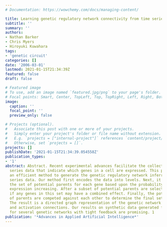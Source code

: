 ```yaml
---
# Documentation: https://wowchemy.com/docs/managing-content/

title: Learning genetic regulatory network connectivity from time series data
subtitle: ''
summary: ''
authors:
- Nathan Barker
- Chris Myers
- Hiroyuki Kuwahara
tags:
- 'genetic circuit'
categories: []
date: '2006-03-01'
lastmod: 2021-01-15T21:34:39Z
featured: false
draft: false

# Featured image
# To use, add an image named `featured.jpg/png` to your page's folder.
# Focal points: Smart, Center, TopLeft, Top, TopRight, Left, Right, BottomLeft, Bottom, BottomRight.
image:
  caption: ''
  focal_point: ''
  preview_only: false

# Projects (optional).
#   Associate this post with one or more of your projects.
#   Simply enter your project's folder or file name without extension.
#   E.g. `projects = ["internal-project"]` references `content/project/deep-learning/index.md`.
#   Otherwise, set `projects = []`.
projects: []
publishDate: '2021-01-15T21:34:39.054558Z'
publication_types:
- '1'
abstract: Abstract. Recent experimental advances facilitate the collection of time
  series data that indicate which genes in a cell are expressed. This paper proposes
  an efficient method to generate the genetic regulatory network inferred from time
  series data. Our method first encodes the data into levels. Next, it determines
  the set of potential parents for each gene based upon the probability of the gene’s
  expression increasing. After a subset of potential parents are selected, it determines
  if any genes in this set may have a combined effect. Finally, the potential sets
  of parents are competed against each other to determine the final set of parents.
  The result is a directed graph representation of the genetic network’s repression
  and activation connections. Our results on synthetic data generated from models
  for several genetic networks with tight feedback are promising. 1
publication: '*Advances in Applied Artificial Intelligence*'
---
```

